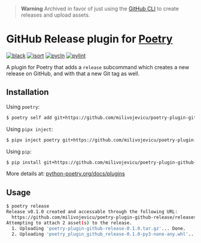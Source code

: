 
> **Warning**
> Archived in favor of just using the [GitHub CLI](https://cli.github.com/manual/gh_release) to create releases and upload assets.

# GitHub Release plugin for [Poetry](https://github.com/python-poetry/poetry)

[![black](https://github.com/milivojevicu/poetry-plugin-github-release/actions/workflows/black.yml/badge.svg)](https://github.com/milivojevicu/poetry-plugin-github-release/actions/workflows/black.yml)
[![isort](https://github.com/milivojevicu/poetry-plugin-github-release/actions/workflows/isort.yml/badge.svg)](https://github.com/milivojevicu/poetry-plugin-github-release/actions/workflows/isort.yml)
[![pycln](https://github.com/milivojevicu/poetry-plugin-github-release/actions/workflows/pycln.yml/badge.svg)](https://github.com/milivojevicu/poetry-plugin-github-release/actions/workflows/pycln.yml)
[![pylint](https://github.com/milivojevicu/poetry-plugin-github-release/actions/workflows/pylint.yml/badge.svg)](https://github.com/milivojevicu/poetry-plugin-github-release/actions/workflows/pylint.yml)

A plugin for Poetry that adds a `release` subcommand which creates a new release on GitHub,
and with that a new Git tag as well.

## Installation

Using `poetry`:

```bash
$ poetry self add git+https://github.com/milivojevicu/poetry-plugin-github-release
```

Using `pipx inject`:

```bash
$ pipx inject poetry git+https://github.com/milivojevicu/poetry-plugin-github-release
```

Using `pip`:

```bash
$ pip install git+https://github.com/milivojevicu/poetry-plugin-github-release
```

More details at: [python-poetry.org/docs/plugins](https://python-poetry.org/docs/plugins/#using-plugins)

## Usage

```bash
$ poetry release
Release v0.1.0 created and accessable through the following URL:
  https://github.com/milivojevicu/poetry-plugin-github-release/releases/tag/v0.1.0
Attempting to attach 2 asset(s) to the release.
  1. Uploading 'poetry-plugin-github-release-0.1.0.tar.gz'... Done.
  2. Uploading 'poetry_plugin_github_release-0.1.0-py3-none-any.whl'... Done.
```
